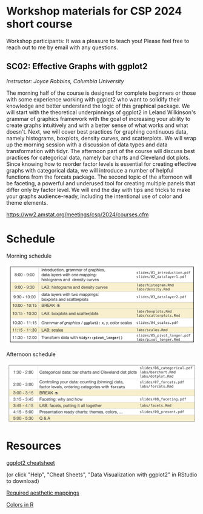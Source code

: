 # Workshop materials for CSP 2024 short course

Workshop participants: It was a pleasure to teach you! Please feel free to reach out to me by email with any questions. 

## SC02: Effective Graphs with ggplot2

*Instructor: Joyce Robbins, Columbia University*

The morning half of the course is designed for complete beginners or those with some experience working with ggplot2 who want to solidify their knowledge and better understand the logic of this graphical package. We will start with the theoretical underpinnings of ggplot2 in Leland Wilkinson's grammar of graphics framework with the goal of increasing your ability to create graphs intuitively and with a better sense of what works and what doesn't. Next, we will cover best practices for graphing continuous data, namely histograms, boxplots, density curves, and scatterplots. We will wrap up the morning session with a discussion of data types and data transformation with tidyr. The afternoon part of the course will discuss best practices for categorical data, namely bar charts and Cleveland dot plots. Since knowing how to reorder factor levels is essential for creating effective graphs with categorical data, we will introduce a number of helpful functions from the forcats package. The second topic of the afternoon will be faceting, a powerful and underused tool for creating multiple panels that differ only by factor level. We will end the day with tips and tricks to make your graphs audience-ready, including the intentional use of color and theme elements.

https://ww2.amstat.org/meetings/csp/2024/courses.cfm

# Schedule

Morning schedule

![](morning_schedule.png)

Afternoon schedule

![](afternoon_schedule.png)

# Resources

[ggplot2 cheatsheet](https://rstudio.github.io/cheatsheets/data-visualization.pdf)

(or click "Help", "Cheat Sheets", "Data Visualization with ggplot2" in RStudio to download)

[Required aesthetic mappings](https://edav.info/learning-ggplot2.html#required-aesthetic-mappings)

[Colors in R](http://www.stat.columbia.edu/~tzheng/files/Rcolor.pdf)

